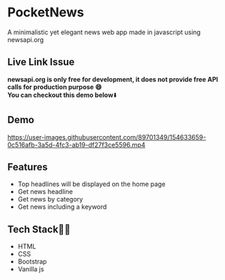 # PocketNews
A minimalistic yet elegant news web app made in javascript using newsapi.org 


## Live Link Issue

**newsapi.org is only free for development, it does not provide free API calls for production purpose 😄**</br>
**You can checkout this demo below**⬇️

## Demo

https://user-images.githubusercontent.com/89701349/154633659-0c516afb-3a5d-4fc3-ab19-df27f3ce5596.mp4


## Features

- Top headlines will be displayed on the home page
- Get news headline
- Get news by category
- Get news including a keyword

## Tech Stack👩‍💻

- HTML
- CSS
- Bootstrap
- Vanilla js
